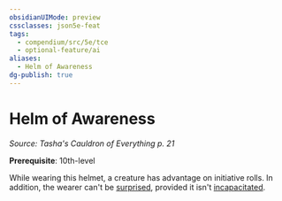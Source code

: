 ```yaml
---
obsidianUIMode: preview
cssclasses: json5e-feat
tags:
  - compendium/src/5e/tce
  - optional-feature/ai
aliases:
  - Helm of Awareness
dg-publish: true
---
```

# Helm of Awareness
*Source: Tasha's Cauldron of Everything p. 21*  

**Prerequisite**: 10th-level

While wearing this helmet, a creature has advantage on initiative rolls. In addition, the wearer can't be [surprised](/3-Mechanics/CLI/rules/conditions.md#surprised), provided it isn't [incapacitated](/3-Mechanics/CLI/rules/conditions.md#incapacitated).